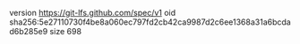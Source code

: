 version https://git-lfs.github.com/spec/v1
oid sha256:5e27110730f4be8a060ec797fd2cb42ca9987d2c6ee1368a31a6bcdad6b285e9
size 698
